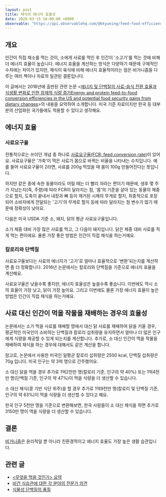 ```yaml
---
layout: post
title: 채식의 에너지 효율성
date: 2020-03-15 10:00:00 +0900
observable: "https://api.observablehq.com/@kkyueing/feed-food-efficiency.js?v=3"
---
```

## 개요

인간이 직접 채소를 먹는 것이, 소에게 사료를 먹인 후 인간이 '소고기'를 먹는 것에 비해 더 에너지 효율이 높습니다. 에너지 효율을 계산하는 방식은 다양하기 때문에 구체적인 수치에는 차이가 있지만, 채식이 육식에 비해 에너지 효율적이라는 점은 비거니즘을 다루는 여러 책이나 자료의 일관된 결론입니다.

이 글에서는 2016년에 출판된 관련 논문 \<[에너지 및 단백질의 사료-음식 전환 효율과 식생활 변화로 인한 잠재적 식량 증가Energy and protein feed-to-food conversion efficiencies in the US and potential food security gains from dietary changes](https://iopscience.iop.org/article/10.1088/1748-9326/11/10/105002)\>의 내용을 요약하여 소개합니다. 미국 기준 자료이지만 한국 등 대부분의 산업화된 국가들에도 적용할 수 있다고 생각해요.

## 에너지 효율

### 사료요구율

전통적으로는 쓰이던 개념 중 하나로 [사료요구율(FCR; feed conversion rate)](/terms/fcr.html)이 있어요. 사료요구율은 ‘가축’이 먹은 사료가 몸으로 바뀌는 비율을 나타내는 수치입니다. 예를 들어 사료요구율이 2라면, 사료를 200g 먹었을 때 몸이 100g 만들어진다는 뜻입니다.

하지만 같은 종에 속한 동물이라도 어릴 때는 더 빨리 자라는 편이기 때문에, 생후 몇 주가 지났는지(즉, 주령)에 따라 FCR이 달라지는 점, '몸'의 기준을 살아 있는 동물의 체중으로 할지, 도축이 끝내서 내장과 뼈 등이 제거된 시체의 무게로 할지, 최종적으로 포장되어 소비자에게 전달되는 '고기'의 무게로 할지 등에 따라 달라지는 점 변수가 많기 때문에 정확성이 낮아요.

다음은 미국 USDA 기준 소, 돼지, 닭의 평균 사료요구율입니다.

<div id="ob-fcrChart" class="ob-block"></div>

소가 체중 대비 가장 많은 사료를 먹고, 그 다음이 돼지입니다. 닭은 체중 대비 사료를 적게 먹는 편이에요. 물론 가장 좋은 방법은 인간이 직접 채식을 하는거예요.

### 칼로리와 단백질

사료요구율보다는 사료의 에너지가 '고기'로 얼마나 효율적으로 '변환'되는지를 계산하면 좀 더 정확합니다. 2016년 논문에서는 칼로리와 단백질을 기준으로 에너지 효율을 계산해요.

<div id="ob-efficiencyChart" class="ob-block"></div>

사료요구율은 낮을수록 좋지만, 에너지 효율성은 높을수록 좋습니다. 이번에도 역시 소의 효율이 가장 낮고, 닭이 가장 높아요. 그리고 이번에도 물론 가장 에너지 효율이 높은 방법은 인간이 직접 채식을 하는거예요.

## 사료 대신 인간이 먹을 작물을 재배하는 경우의 효율성

논문에서는 소가 먹을 사료를 재배할 땅에서 대신 닭 사료를 재배하여 닭을 키울 경우, 평균적인 미국인이 소비하는 단백질과 칼로리 섭취량을 유지하면서 얼마나 더 많은 인구에게 식량을 제공할 수 있게 되는지를 계산합니다. 추가로, 소 대신 인간이 먹을 작물을 재배하여 채식을 하는 경우에 대해서도 같은 계산을 합니다.

참고로, 논문에서 사용한 미국인 일평균 칼로리 섭취량은 2500 kcal, 단백질 섭취량은 70g 입니다. 미국 인구는 약 3억 명으로 간주했어요.

소 대신 닭을 먹을 경우 추가로 1억2천만 명(칼로리 기준, 인구의 약 40%) 또는 1억4천만 명(단백질 기준, 인구의 약 47%)이 먹을 식량을 더 생산할 수 있습니다.

소 대신 채식(콩 기반 식단 위주)을 할 경우 추가로 1억9천만 명(칼로리 및 단백질 기준, 인구의 약 63%)이 먹을 식량을 더 생산할 수 있다고 해요.

한국 인구 5천만 명을 기준으로 변환해보면, 한국 사람들이 소 대신 채식을 하면 추가로 3150만 명이 먹을 식량을 더 생산할 수 있습니다.

## 결론

[비거니즘](/terms/veganism.html)은 윤리적일 뿐 아니라 친환경적이고 에너지 효율도 가장 높은 생활 습관입니다.

## 관련 글

* [\<무엇을 먹을 것인가\> 요약](/2020/11/14/the-china-study.html)
* [비건 식습관에 대한 각 분야의 전문가 의견](/2020/10/03/expert-opinions-on-vegan-diet.html)
* [식물성 단백질의 품질](/2020/10/02/quality-of-plant-based-protein.html)
